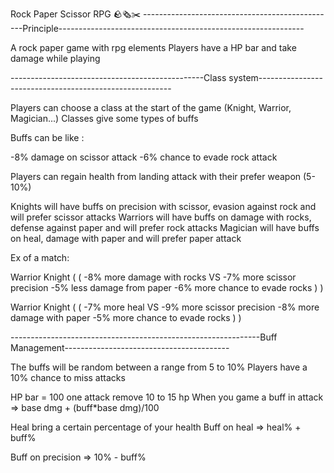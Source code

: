 Rock Paper Scissor RPG
🪨️🗞️✂️
------------------------------------------------Principle-------------------------------------------------------------

A rock paper game with rpg elements
Players have a HP bar and take damage while playing

------------------------------------------------Class system--------------------------------------------------------

Players can choose a class at the start of the game (Knight, Warrior, Magician...)
Classes give some types of buffs

Buffs can be like :

-8% damage on scissor attack
-6% chance to evade rock attack

Players can regain health from landing attack with their prefer weapon (5-10%)

Knights will have buffs on precision with scissor, evasion against rock and will prefer scissor attacks
Warriors will have buffs on damage with rocks, defense against paper and will prefer rock attacks
Magician will have buffs on heal, damage with paper and will prefer paper attack

Ex of a match:

Warrior 										Knight
(											(
  -8% more damage with rocks				VS				  -7% more scissor precision
  -5% less damage from paper								    -6% more chance to evade rocks
)											)

Warrior 										Knight
(											(
  -7% more heal						          VS				  -9% more scissor precision
  -8% more damage with paper								    -5% more chance to evade rocks
)											)

--------------------------------------------------------------Buff Management-----------------------------------------

The buffs will be random between a range from 5 to 10%
Players have a 10% chance to miss attacks

HP bar = 100
one attack remove 10 to 15 hp
When you game a buff in attack => base dmg + (buff*base dmg)/100

Heal bring a certain percentage of your health
Buff on heal => heal% +  buff%

Buff on precision => 10% - buff%

